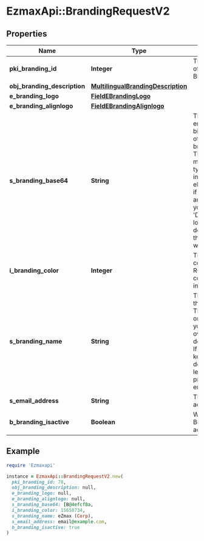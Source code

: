 # EzmaxApi::BrandingRequestV2

## Properties

| Name | Type | Description | Notes |
| ---- | ---- | ----------- | ----- |
| **pki_branding_id** | **Integer** | The unique ID of the Branding | [optional] |
| **obj_branding_description** | [**MultilingualBrandingDescription**](MultilingualBrandingDescription.md) |  |  |
| **e_branding_logo** | [**FieldEBrandingLogo**](FieldEBrandingLogo.md) |  |  |
| **e_branding_alignlogo** | [**FieldEBrandingAlignlogo**](FieldEBrandingAlignlogo.md) |  | [optional] |
| **s_branding_base64** | **String** | The Base64 encoded binary content of the branding logo. This need to match image type selected in eBrandingLogo if you supply an image. If you select &#39;Default&#39;, the logo will be deleted and the default one will be used. | [optional] |
| **i_branding_color** | **Integer** | The primary color. This is a RGB color converted into integer |  |
| **s_branding_name** | **String** | The name of the Branding  This value will only be set if you wish to overwrite the default name. If you want to keep the default name, leave this property empty | [optional] |
| **s_email_address** | **String** | The email address. | [optional] |
| **b_branding_isactive** | **Boolean** | Whether the Branding is active or not |  |

## Example

```ruby
require 'Ezmaxapi'

instance = EzmaxApi::BrandingRequestV2.new(
  pki_branding_id: 78,
  obj_branding_description: null,
  e_branding_logo: null,
  e_branding_alignlogo: null,
  s_branding_base64: [B@4efcf8a,
  i_branding_color: 15658734,
  s_branding_name: eZmax (Corp),
  s_email_address: email@example.com,
  b_branding_isactive: true
)
```

